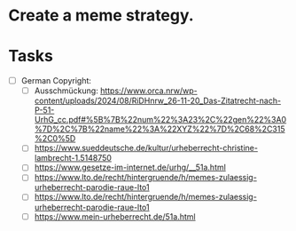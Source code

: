 # Create a meme strategy.
# Tasks
* [ ] German Copyright:
    * [ ] Ausschmückung: https://www.orca.nrw/wp-content/uploads/2024/08/RiDHnrw_26-11-20_Das-Zitatrecht-nach-P-51-UrhG_cc.pdf#%5B%7B%22num%22%3A23%2C%22gen%22%3A0%7D%2C%7B%22name%22%3A%22XYZ%22%7D%2C68%2C315%2C0%5D
    * [ ] https://www.sueddeutsche.de/kultur/urheberrecht-christine-lambrecht-1.5148750
    * [ ] https://www.gesetze-im-internet.de/urhg/__51a.html
    * [ ] https://www.lto.de/recht/hintergruende/h/memes-zulaessig-urheberrecht-parodie-raue-lto1
    * [ ] https://www.lto.de/recht/hintergruende/h/memes-zulaessig-urheberrecht-parodie-raue-lto1
    * [ ] https://www.mein-urheberrecht.de/51a.html